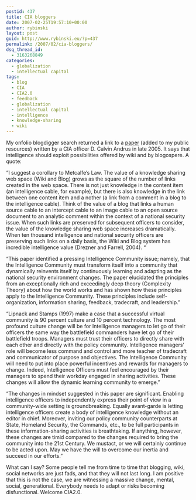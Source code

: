 ```yaml
---
postid: 437
title: CIA bloggers
date: 2007-02-25T19:57:10+00:00
author: rybinski
layout: post
guid: http://www.rybinski.eu/?p=437
permalink: /2007/02/cia-bloggers/
dsq_thread_id:
  - 3163268849
categories:
  - globalization
  - intellectual capital
tags:
  - blog
  - CIA
  - CIA2.0
  - feedback
  - globalization
  - intellectual capital
  - intelligence
  - knowledge-sharing
  - wiki
---
```

My onfolio blogdigger search returned a link to a [paper](http://www.rybinski.eu/resources/non-modules.d/dispatcher/dispatch.php?id=2117) (added to my public resources) written by a CIA officer D. Calvin Andrus in late 2005. It says that intelligence should exploit possibilities offered by wiki and by blogospere. A quote:

“I suggest a corollary to Metcalfe’s Law. The value of a knowledge sharing web space (Wiki and Blog) grows as the square of the number of links created in the web space. There is not just knowledge in the content item (an intelligence cable, for example), but there is also knowledge in the link between one content item and a nother (a link from a comment in a blog to the intelligence cable). Think of the value of a blog that links a human source cable to an intercept cable to an image cable to an open source document to an analytic comment within the context of a national security issue. When such links are preserved for subsequent officers to consider, the value of the knowledge sharing web space increases dramatically. When ten thousand intelligence and national security officers are preserving such links on a daily basis, the Wiki and Blog system has incredible intelligence value (Drezner and Farrell, 2004). “

“This paper identified a pressing Intelligence Community issue; namely, that the Intelligence Community must transform itself into a community that dynamically reinvents itself by continuously learning and adapting as the national security environment changes. The paper elucidated the principles from an exceptionally rich and exceedingly deep theory (Complexity Theory) about how the world works and has shown how these principles apply to the Intelligence Community. These principles include self-organization, information sharing, feedback, tradecraft, and leadership.”

<!--more-->

“Lipnack and Stamps (1997) make a case that a successful virtual community is 90 percent culture and 10 percent technology. The most profound culture change will be for Intelligence managers to let go of their officers the same way the battlefield commanders have let go of their battlefield troops. Managers must trust their officers to directly share with each other and directly with the policy community. Intelligence managers’ role will become less command and control and more teacher of tradecraft and communicator of purpose and objectives. The Intelligence Community will need to put into place powerful incentives and rewards for managers to change. Indeed, Intelligence Officers must feel encouraged by their managers to spend their workday engaged in sharing activities. These changes will allow the dynamic learning community to emerge.”

“The changes in mindset suggested in this paper are significant. Enabling intelligence officers to independently express their point of view in a community-wide setting is groundbreaking. Equally avant-garde is letting intelligence officers create a body of intelligence knowledge without an editor in chief. Moreover, inviting our policy community counterparts at State, Homeland Security, the Commands, etc., to be full participants in these information-sharing activities is breathtaking. If anything, however, these changes are timid compared to the changes required to bring the community into the 21st Century. We mustact, or we will certainly continue to be acted upon. May we have the will to overcome our inertia and succeed in our efforts.”

What can I say? Some people tell me from time to time that blogging, wiki, social networks are just fads, and that they will not last long. I am positive that this is not the case, we are witnessing a massive change, mental, social, generational. Everybody needs to adapt or risks becoming disfunctional. Welcome CIA2.0.
